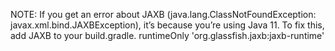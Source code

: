 
NOTE: If you get an error about JAXB (java.lang.ClassNotFoundException: javax.xml.bind.JAXBException), it’s because you’re using Java 11. To fix this, add JAXB to your build.gradle.
runtimeOnly 'org.glassfish.jaxb:jaxb-runtime'
